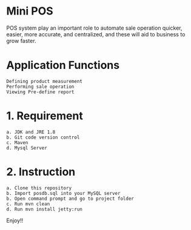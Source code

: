 # Mini POS

POS system play an important role to automate sale operation quicker, easier, more accurate, and centralized, and these will aid to business to grow faster. 

# Application Functions
	Defining product measurement 
	Performing sale operation
	Viewing Pre-define report


# 1. Requirement
	a. JDK and JRE 1.8
	b. Git code version control
	c. Maven
	d. Mysql Server
# 2. Instruction
	a. Clone this repository
	b. Import posdb.sql into your MySQL server 
	b. Open command prompt and go to project folder
	c. Run mvn clean
	d. Run mvn install jetty:run
	
Enjoy!!

